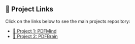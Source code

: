 ## 🔗 Project Links

Click on the links below to see the main projects repository:

- [📁 Project 1: PDFMind](https://github.com/adeshsingh5505/task_1-a-)
- [📁 Project 2: PDFBrain](https://github.com/adeshsingh5505/task_1-b-)
